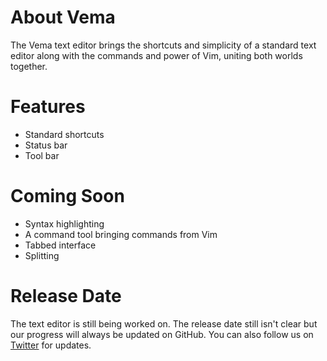 # About Vema

The Vema text editor brings the shortcuts and simplicity of a standard text editor along with the commands and power of Vim, uniting both worlds together.

# Features

* Standard shortcuts
* Status bar
* Tool bar

# Coming Soon

* Syntax highlighting
* A command tool bringing commands from Vim
* Tabbed interface
* Splitting

# Release Date

The text editor is still being worked on. The release date still isn't clear but our progress will always be updated on GitHub. You can also follow us on [Twitter](https://twitter.com/vema_editor) for updates.
